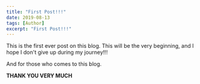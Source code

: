 ```yaml
---
title: "First Post!!!"
date: 2019-08-13
tags: [Author]
excerpt: "First Post!!!"
---
```


This is the first ever post on this blog. This will be the very beginning, and I hope I don't give up during my journey!!!

And for those who comes to this blog. 

**THANK YOU VERY MUCH**